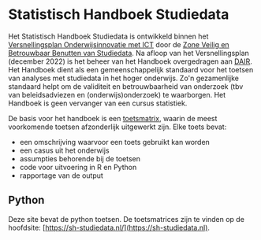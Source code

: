 # Statistisch Handboek Studiedata


Het Statistisch Handboek Studiedata is ontwikkeld binnen het [Versnellingsplan Onderwijsinnovatie met ICT](https://www.versnellingsplan.nl/) door de [Zone Veilig en Betrouwbaar Benutten van Studiedata](https://doe-meer-met-studiedata.nl/). Na afloop van het Versnellingsplan (december 2022) is het beheer van het Handboek overgedragen aan [DAIR](https://dair.nl/). Het Handboek dient als een gemeenschappelijk standaard voor het toetsen van analyses met studiedata in het hoger onderwijs. Zo'n gezamenlijke standaard helpt om de validiteit en betrouwbaarheid van onderzoek (tbv van beleidsadviezen en (onderwijs)onderzoek) te waarborgen. Het Handboek is geen vervanger van een cursus statistiek.

De basis voor het handboek is een [toetsmatrix](https://sh-studiedata.nl/), waarin de meest voorkomende toetsen afzonderlijk uitgewerkt zijn. Elke toets bevat:

* een omschrijving waarvoor een toets gebruikt kan worden
* een casus uit het onderwijs
* assumpties behorende bij de toetsen
* code voor uitvoering in R en Python
* rapportage van de output

## Python
Deze site bevat de python toetsen. De toetsmatrices zijn te vinden op de hoofdsite:
[https://sh-studiedata.nl/](https://sh-studiedata.nl).

```{tableofcontents}
```
